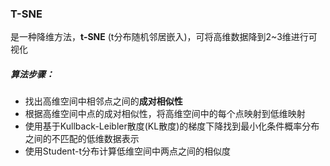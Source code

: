 ### T-SNE

是一种降维方法，**t-SNE** (t分布随机邻居嵌入)，可将高维数据降到2~3维进行可视化

##### 算法步骤：

* 找出高维空间中相邻点之间的**成对相似性**
* 根据高维空间中点的成对相似性，将高维空间中的每个点映射到低维映射
* 使用基于Kullback-Leibler散度(KL散度)的梯度下降找到最小化条件概率分布之间的不匹配的低维数据表示
* 使用Student-t分布计算低维空间中两点之间的相似度






